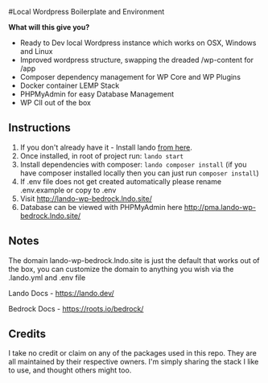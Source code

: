 #Local Wordpress Boilerplate and Environment 

**What will this give you?**
 - Ready to Dev local Wordpress instance which works on OSX, Windows and Linux
 - Improved wordpress structure, swapping the dreaded /wp-content for /app
 - Composer dependency management for WP Core and WP Plugins
 - Docker container LEMP Stack
 - PHPMyAdmin for easy Database Management
 - WP ClI out of the box 
 

## Instructions

1. If you don't already have it - Install lando [from here](https://github.com/lando/lando/releases/tag/v3.0.0-rrc.4).
2. Once installed, in root of project run: `lando start`
3. Install dependencies with composer: `lando composer install` (if you have composer installed locally then you can just run `composer install`)
4. If .env file does not get created automatically please rename .env.example or copy to .env
6. Visit http://lando-wp-bedrock.lndo.site/
7. Database can be viewed with PHPMyAdmin here http://pma.lando-wp-bedrock.lndo.site/


## Notes
The domain lando-wp-bedrock.lndo.site is just the default that works out of the box, you can customize the domain to anything you wish via the .lando.yml and .env file

Lando Docs - https://lando.dev/

Bedrock Docs - https://roots.io/bedrock/

## Credits
I take no credit or claim on any of the packages used in this repo. They are all maintained by their respective owners. I'm simply sharing the stack I like to use, and thought others might too.
